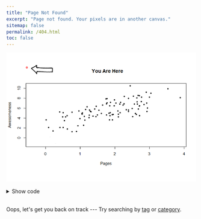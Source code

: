 ```yaml
---
title: "Page Not Found"
excerpt: "Page not found. Your pixels are in another canvas."
sitemap: false
permalink: /404.html
toc: false
---
```


![404!](/images/404.png)
<details><summary markdown = 'span'>Show code</summary>
  
```R
# calculating user coordinates 
x <- rnorm(100) + 2
y <- 2 * x + 1.5 * rnorm(x) + 2

plot(jitter(x), y, pch = 20,
      xlab = "Pages", ylab = "Awesomeness", main = "You Are Here")
```
</details><br>

Oops, let's get you back on track --- 
Try searching by <a href = "https://jeslacourse.github.io/tags/">tag</a> or 
<a href = "https://jeslacourse.github.io/categories/">category</a>.

